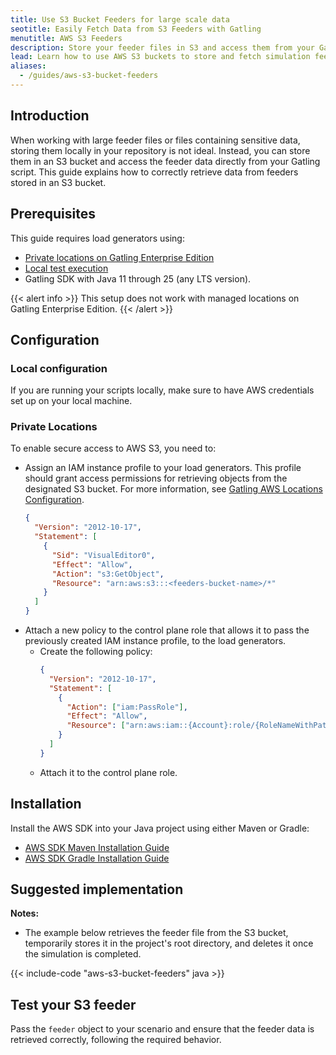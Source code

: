 ```yaml
---
title: Use S3 Bucket Feeders for large scale data
seotitle: Easily Fetch Data from S3 Feeders with Gatling
menutitle: AWS S3 Feeders
description: Store your feeder files in S3 and access them from your Gatling scripts.
lead: Learn how to use AWS S3 buckets to store and fetch simulation feeder data.
aliases:
  - /guides/aws-s3-bucket-feeders
---
```


## Introduction

When working with large feeder files or files containing sensitive data, storing them locally in your repository is not ideal. Instead, you can store them in an S3 bucket and access the feeder data directly from your Gatling script. This guide explains how to correctly retrieve data from feeders stored in an S3 bucket.

## Prerequisites

This guide requires load generators using:

- [Private locations on Gatling Enterprise Edition](https://docs.gatling.io/reference/install/cloud/private-locations/introduction/)
- [Local test execution](https://docs.gatling.io/tutorials/scripting-intro/#run-the-simulation-locally-for-debugging)
- Gatling SDK with Java 11 through 25 (any LTS version).

{{< alert info >}}
This setup does not work with managed locations on Gatling Enterprise Edition.
{{< /alert >}}

## Configuration

### Local configuration

If you are running your scripts locally, make sure to have AWS credentials set up on your local machine.

### Private Locations

To enable secure access to AWS S3, you need to:

- Assign an IAM instance profile to your load generators. This profile should grant access permissions for retrieving objects from the designated S3 bucket. For more information, see [Gatling AWS Locations Configuration](https://docs.gatling.io/reference/install/cloud/private-locations/aws/configuration/).
  ```json
  {
    "Version": "2012-10-17",
    "Statement": [
      {
        "Sid": "VisualEditor0",
        "Effect": "Allow",
        "Action": "s3:GetObject",
        "Resource": "arn:aws:s3:::<feeders-bucket-name>/*"
      }
    ]
  }
  ```
- Attach a new policy to the control plane role that allows it to pass the previously created IAM instance profile, to the load generators.
  - Create the following policy:
    ```json
    {
      "Version": "2012-10-17",
      "Statement": [
        {
          "Action": ["iam:PassRole"],
          "Effect": "Allow",
          "Resource": ["arn:aws:iam::{Account}:role/{RoleNameWithPath}"]
        }
      ]
    }
    ```
  - Attach it to the control plane role.

## Installation

Install the AWS SDK into your Java project using either Maven or Gradle:

- [AWS SDK Maven Installation Guide](https://docs.aws.amazon.com/sdk-for-java/latest/developer-guide/setup-project-maven.html)
- [AWS SDK Gradle Installation Guide](https://docs.aws.amazon.com/sdk-for-java/latest/developer-guide/setup-project-gradle.html)

## Suggested implementation

**Notes:**

- The example below retrieves the feeder file from the S3 bucket, temporarily stores it in the project's root directory, and deletes it once the simulation is completed.

{{< include-code "aws-s3-bucket-feeders" java >}}

## Test your S3 feeder

Pass the `feeder` object to your scenario and ensure that the feeder data is retrieved correctly, following the required behavior.
